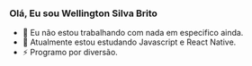 ### Olá, Eu sou Wellington Silva Brito

- 🔭 Eu não estou trabalhando com nada em especifico ainda.
- 🌱 Atualmente estou estudando Javascript e React Native.
- ⚡ Programo por diversão.
